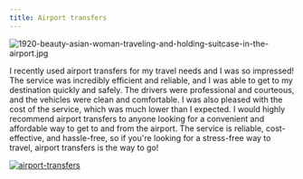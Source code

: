 ```yaml
---
title: Airport transfers
---
```


![1920-beauty-asian-woman-traveling-and-holding-suitcase-in-the-airport.jpg](/1920-beauty-asian-woman-traveling-and-holding-suitcase-in-the-airport.jpg)

I recently used airport transfers for my travel needs and I was so impressed! The service was incredibly efficient and reliable, and I was able to get to my destination quickly and safely. The drivers were professional and courteous, and the vehicles were clean and comfortable. I was also pleased with the cost of the service, which was much lower than I expected. I would highly recommend airport transfers to anyone looking for a convenient and affordable way to get to and from the airport. The service is reliable, cost-effective, and hassle-free, so if you're looking for a stress-free way to travel, airport transfers is the way to go!

[![airport-transfers](<https://dabuttonfactory.com/button.png?t=CHECK+SERVICE&f=Noto+Sans-Bold&ts=26&tc=fff&hp=45&vp=20&c=11&bgt=unicolored&bgc=4bd42f>)](<https://londonexpertfinder.com/link>)
